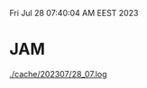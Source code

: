 Fri Jul 28 07:40:04 AM EEST 2023
# JAM
<a href='./cache/202307/28_07.log'>./cache/202307/28_07.log</a>
